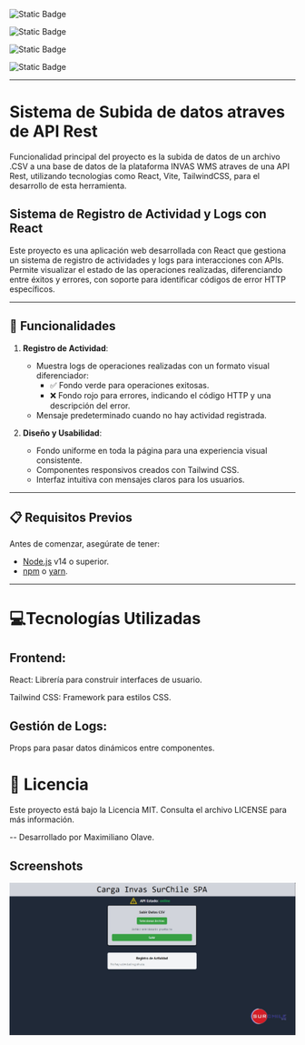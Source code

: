 
![Static Badge](https://img.shields.io/badge/React-18.3.1-blue?style=for-the-badge&logo=react&logoColor=blue&label=React)

![Static Badge](https://img.shields.io/badge/Vite-6.0.1-blue?style=for-the-badge&logo=vite&logoColor=blue)

![Static Badge](https://img.shields.io/badge/TailWindCSS-3.4.15-blue?style=for-the-badge&logo=TailwindCSS&logoColor=blue)

![Static Badge](https://img.shields.io/badge/Private%20API%C2%B4s-blue?style=for-the-badge&logo=pino&logoColor=blue&color=black)

-------------------------------------------------------------------
# Sistema de Subida de datos atraves de API Rest

Funcionalidad principal del proyecto es la subida de datos de un archivo .CSV a una base de datos de la plataforma INVAS WMS atraves de una API Rest, utilizando tecnologias como React, Vite, TailwindCSS, para el desarrollo de esta herramienta.

## Sistema de Registro de Actividad y Logs con React

Este proyecto es una aplicación web desarrollada con React que gestiona un sistema de registro de actividades y logs para interacciones con APIs. Permite visualizar el estado de las operaciones realizadas, diferenciando entre éxitos y errores, con soporte para identificar códigos de error HTTP específicos.

---

## 🚀 Funcionalidades

1. **Registro de Actividad**:
   - Muestra logs de operaciones realizadas con un formato visual diferenciador:
     - ✅ Fondo verde para operaciones exitosas.
     - ❌ Fondo rojo para errores, indicando el código HTTP y una descripción del error.
   - Mensaje predeterminado cuando no hay actividad registrada.

2. **Diseño y Usabilidad**:
   - Fondo uniforme en toda la página para una experiencia visual consistente.
   - Componentes responsivos creados con Tailwind CSS.
   - Interfaz intuitiva con mensajes claros para los usuarios.

---

## 📋 Requisitos Previos

Antes de comenzar, asegúrate de tener:

- [Node.js](https://nodejs.org/) v14 o superior.
- [npm](https://www.npmjs.com/) o [yarn](https://yarnpkg.com/).

---

# 💻Tecnologías Utilizadas

## Frontend:
React: Librería para construir interfaces de usuario.

Tailwind CSS: Framework para estilos CSS.

## Gestión de Logs:

Props para pasar datos dinámicos entre componentes.

# 📝 Licencia

Este proyecto está bajo la Licencia MIT. Consulta el archivo LICENSE para más información.

-- Desarrollado por Maximiliano Olave.

## Screenshots

![App Screenshot](https://github.com/4poloo/API_Utility/blob/master/SCSHOOT.jpg)

